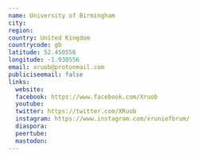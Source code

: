 ```yaml
---
name: University of Birmingham
city:
region:
country: United Kingdom
countrycode: gb
latitude: 52.450556
longitude: -1.930556
email: xruob@protonmail.com
publiciseemail: false
links:
  website:
  facebook: https://www.facebook.com/Xruob
  youtube:
  twitter: https://twitter.com/XRuob
  instagram: https://www.instagram.com/xruniofbrum/
  diaspora:
  peertube:
  mastodon:
---
```

